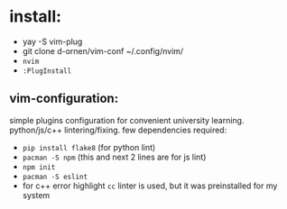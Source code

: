 # install:
* yay -S vim-plug
* git clone d-ornen/vim-conf ~/.config/nvim/
* `nvim`
* `:PlugInstall`

## vim-configuration:
simple plugins configuration for convenient university learning. python/js/c++ lintering/fixing. few dependencies required:
* `pip install flake8` (for python lint)
* `pacman -S npm` (this and next 2 lines are for js lint)
* `npm init`
* `pacman -S eslint`
* for c++ error highlight `cc` linter is used, but it was preinstalled for my system
